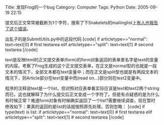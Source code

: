 Title: 发现Frog的一个bug
Category: Computer
Tags: Python
Date: 2005-09-19 22:15



提交后正文常常被截断为1个字符，搜索了下Snakelets的mailinglist上[有人也报告了这个错误](http://sourceforge.net/mailarchive/forum.php?thread_id=8077988&forum_id=45255)。

出乱子的是SubmitUtils.py中的这段代码
[code]
if articletype=="normal":
     text=text[0]  # first textarea
elif articletype=="split":
     text=text[1]  # second textarea
[/code]

text是反映html的正文提交表单(form)的form对象返回的表单里名字是text的变量的内容。考察了Frog生成的这个正文提交表单，在正文是normal型的也就是一段文本的情况下，全部文本都在text变量中；而在正文是split型也就是有两段文本的情况下，则Article部分在text变量中而(read on...)部分则在text2变量中。

程序的注释说text是一个list，但对照对应表单看实际应该是text和text2两个string而已，这也就解释了为什么提交后正文变成一个字符了。但是有点疑惑的是为什么有时候正常？难道form对象有时候确实返回了一个list?需要继续调查，现在暂时修改如下：果真的返回的是list的话就按照原先处理，否则忽略：
[code]
if type(text) is list:
   if articletype=="normal":
          text=text[0]  # first textarea
   elif articletype=="split":
          text=text[1]  # second textarea
[/code]